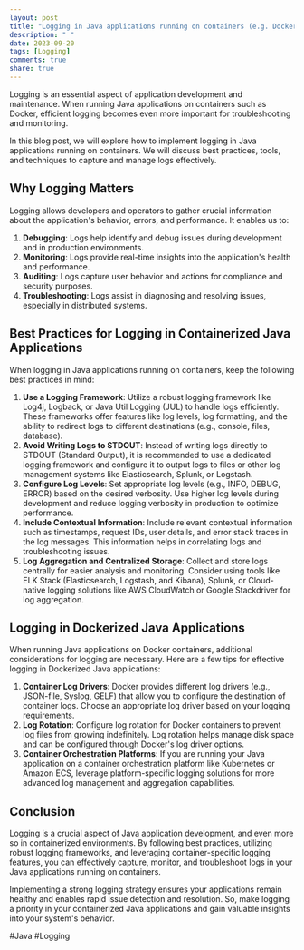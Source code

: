 ```yaml
---
layout: post
title: "Logging in Java applications running on containers (e.g. Docker)"
description: " "
date: 2023-09-20
tags: [Logging]
comments: true
share: true
---
```


Logging is an essential aspect of application development and maintenance. When running Java applications on containers such as Docker, efficient logging becomes even more important for troubleshooting and monitoring.

In this blog post, we will explore how to implement logging in Java applications running on containers. We will discuss best practices, tools, and techniques to capture and manage logs effectively.

## Why Logging Matters

Logging allows developers and operators to gather crucial information about the application's behavior, errors, and performance. It enables us to:

1. **Debugging**: Logs help identify and debug issues during development and in production environments.
2. **Monitoring**: Logs provide real-time insights into the application's health and performance.
3. **Auditing**: Logs capture user behavior and actions for compliance and security purposes.
4. **Troubleshooting**: Logs assist in diagnosing and resolving issues, especially in distributed systems.

## Best Practices for Logging in Containerized Java Applications

When logging in Java applications running on containers, keep the following best practices in mind:

1. **Use a Logging Framework**: Utilize a robust logging framework like Log4j, Logback, or Java Util Logging (JUL) to handle logs efficiently. These frameworks offer features like log levels, log formatting, and the ability to redirect logs to different destinations (e.g., console, files, database).
2. **Avoid Writing Logs to STDOUT**: Instead of writing logs directly to STDOUT (Standard Output), it is recommended to use a dedicated logging framework and configure it to output logs to files or other log management systems like Elasticsearch, Splunk, or Logstash.
3. **Configure Log Levels**: Set appropriate log levels (e.g., INFO, DEBUG, ERROR) based on the desired verbosity. Use higher log levels during development and reduce logging verbosity in production to optimize performance.
4. **Include Contextual Information**: Include relevant contextual information such as timestamps, request IDs, user details, and error stack traces in the log messages. This information helps in correlating logs and troubleshooting issues.
5. **Log Aggregation and Centralized Storage**: Collect and store logs centrally for easier analysis and monitoring. Consider using tools like ELK Stack (Elasticsearch, Logstash, and Kibana), Splunk, or Cloud-native logging solutions like AWS CloudWatch or Google Stackdriver for log aggregation.

## Logging in Dockerized Java Applications

When running Java applications on Docker containers, additional considerations for logging are necessary. Here are a few tips for effective logging in Dockerized Java applications:

1. **Container Log Drivers**: Docker provides different log drivers (e.g., JSON-file, Syslog, GELF) that allow you to configure the destination of container logs. Choose an appropriate log driver based on your logging requirements.
2. **Log Rotation**: Configure log rotation for Docker containers to prevent log files from growing indefinitely. Log rotation helps manage disk space and can be configured through Docker's log driver options.
3. **Container Orchestration Platforms**: If you are running your Java application on a container orchestration platform like Kubernetes or Amazon ECS, leverage platform-specific logging solutions for more advanced log management and aggregation capabilities.

## Conclusion

Logging is a crucial aspect of Java application development, and even more so in containerized environments. By following best practices, utilizing robust logging frameworks, and leveraging container-specific logging features, you can effectively capture, monitor, and troubleshoot logs in your Java applications running on containers.

Implementing a strong logging strategy ensures your applications remain healthy and enables rapid issue detection and resolution. So, make logging a priority in your containerized Java applications and gain valuable insights into your system's behavior.

#Java #Logging